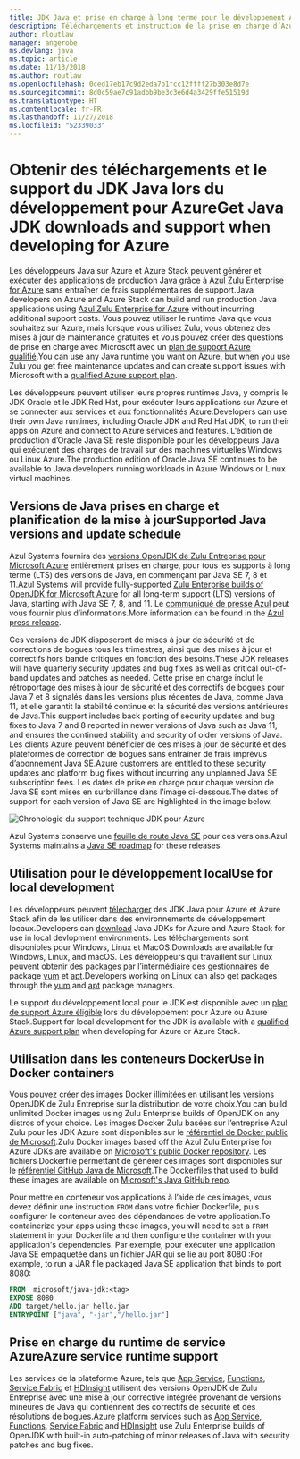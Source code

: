 ```yaml
---
title: JDK Java et prise en charge à long terme pour le développement Azure
description: Téléchargements et instruction de la prise en charge d’Azure pour le développement et l’exécution d’applications Java.
author: rloutlaw
manager: angerobe
ms.devlang: java
ms.topic: article
ms.date: 11/13/2018
ms.author: routlaw
ms.openlocfilehash: 0ced17eb17c9d2eda7b1fcc12ffff27b303e8d7e
ms.sourcegitcommit: 8d0c59ae7c91adbb9be3c3e6d4a3429ffe51519d
ms.translationtype: HT
ms.contentlocale: fr-FR
ms.lasthandoff: 11/27/2018
ms.locfileid: "52339033"
---
```

# <a name="get-java-jdk-downloads-and-support-when-developing-for-azure"></a><span data-ttu-id="23cdf-103">Obtenir des téléchargements et le support du JDK Java lors du développement pour Azure</span><span class="sxs-lookup"><span data-stu-id="23cdf-103">Get Java JDK downloads and support when developing for Azure</span></span>

<span data-ttu-id="23cdf-104">Les développeurs Java sur Azure et Azure Stack peuvent générer et exécuter des applications de production Java grâce à [Azul Zulu Enterprise for Azure](https://www.azul.com/downloads/azure-only/zulu/) sans entraîner de frais supplémentaires de support.</span><span class="sxs-lookup"><span data-stu-id="23cdf-104">Java developers on Azure and Azure Stack can build and run production Java applications using [Azul Zulu Enterprise for Azure](https://www.azul.com/downloads/azure-only/zulu/) without incurring additional support costs.</span></span> <span data-ttu-id="23cdf-105">Vous pouvez utiliser le runtime Java que vous souhaitez sur Azure, mais lorsque vous utilisez Zulu, vous obtenez des mises à jour de maintenance gratuites et vous pouvez créer des questions de prise en charge avec Microsoft avec un [plan de support Azure qualifié](https://azure.microsoft.com/support/plans/).</span><span class="sxs-lookup"><span data-stu-id="23cdf-105">You can use any Java runtime you want on Azure, but when you use Zulu you get free maintenance updates and can create support issues with Microsoft with a  [qualified Azure support plan](https://azure.microsoft.com/support/plans/).</span></span>

<span data-ttu-id="23cdf-106">Les développeurs peuvent utiliser leurs propres runtimes Java, y compris le JDK Oracle et le JDK Red Hat, pour exécuter leurs applications sur Azure et se connecter aux services et aux fonctionnalités Azure.</span><span class="sxs-lookup"><span data-stu-id="23cdf-106">Developers can use their own Java runtimes, including Oracle JDK and Red Hat JDK, to run their apps on Azure and connect to Azure services and features.</span></span> <span data-ttu-id="23cdf-107">L’édition de production d’Oracle Java SE reste disponible pour les développeurs Java qui exécutent des charges de travail sur des machines virtuelles Windows ou Linux Azure.</span><span class="sxs-lookup"><span data-stu-id="23cdf-107">The production edition of Oracle Java SE continues to be available to Java developers running  workloads in Azure Windows or Linux virtual machines.</span></span>

## <a name="supported-java-versions-and-update-schedule"></a><span data-ttu-id="23cdf-108">Versions de Java prises en charge et planification de la mise à jour</span><span class="sxs-lookup"><span data-stu-id="23cdf-108">Supported Java versions and update schedule</span></span>

<span data-ttu-id="23cdf-109">Azul Systems fournira des [versions OpenJDK de Zulu Entreprise pour Microsoft Azure](https://www.azul.com/downloads/azure-only/zulu/) entièrement prises en charge, pour tous les supports à long terme (LTS) des versions de Java, en commençant par Java SE 7, 8 et 11.</span><span class="sxs-lookup"><span data-stu-id="23cdf-109">Azul Systems will provide fully-supported [Zulu Enterprise builds of OpenJDK for Microsoft Azure](https://www.azul.com/downloads/azure-only/zulu/) for all long-term support (LTS) versions of Java, starting with Java SE 7, 8, and 11.</span></span> <span data-ttu-id="23cdf-110">Le [communiqué de presse Azul](https://www.azul.com/press_release/free-java-production-support-for-microsoft-azure-azure-stack) peut vous fournir plus d’informations.</span><span class="sxs-lookup"><span data-stu-id="23cdf-110">More information can be found in the [Azul press release](https://www.azul.com/press_release/free-java-production-support-for-microsoft-azure-azure-stack).</span></span>


<span data-ttu-id="23cdf-111">Ces versions de JDK disposeront de mises à jour de sécurité et de corrections de bogues tous les trimestres, ainsi que des mises à jour et correctifs hors bande critiques en fonction des besoins.</span><span class="sxs-lookup"><span data-stu-id="23cdf-111">These JDK releases will have quarterly security updates and bug fixes as well as critical out-of-band updates and patches as needed.</span></span>  <span data-ttu-id="23cdf-112">Cette prise en charge inclut le rétroportage des mises à jour de sécurité et des correctifs de bogues pour Java 7 et 8 signalés dans les versions plus récentes de Java, comme Java 11, et elle garantit la stabilité continue et la sécurité des versions antérieures de Java.</span><span class="sxs-lookup"><span data-stu-id="23cdf-112">This support includes back porting of security updates and bug fixes to Java 7 and 8 reported in newer versions of Java such as Java 11, and ensures the continued stability and security of older versions of Java.</span></span>  <span data-ttu-id="23cdf-113">Les clients Azure peuvent bénéficier de ces mises à jour de sécurité et des plateformes de correction de bogues sans entraîner de frais imprévus d’abonnement Java SE.</span><span class="sxs-lookup"><span data-stu-id="23cdf-113">Azure customers are entitled to these security updates and platform bug fixes without incurring any unplanned Java SE subscription fees.</span></span> <span data-ttu-id="23cdf-114">Les dates de prise en charge pour chaque version de Java SE sont mises en surbrillance dans l’image ci-dessous.</span><span class="sxs-lookup"><span data-stu-id="23cdf-114">The dates of support for each version of Java SE are highlighted in the image below.</span></span>

![Chronologie du support technique JDK pour Azure](media/azure-jdk-support.png)

<span data-ttu-id="23cdf-116">Azul Systems conserve une [feuille de route Java SE](https://www.azul.com/products/azul_support_roadmap/) pour ces versions.</span><span class="sxs-lookup"><span data-stu-id="23cdf-116">Azul Systems maintains a [Java SE roadmap](https://www.azul.com/products/azul_support_roadmap/) for these releases.</span></span>

## <a name="use-for-local-development"></a><span data-ttu-id="23cdf-117">Utilisation pour le développement local</span><span class="sxs-lookup"><span data-stu-id="23cdf-117">Use for local development</span></span> 

<span data-ttu-id="23cdf-118">Les développeurs peuvent [télécharger](https://www.azul.com/downloads/azure-only/zulu/) des JDK Java pour Azure et Azure Stack afin de les utiliser dans des environnements de développement locaux.</span><span class="sxs-lookup"><span data-stu-id="23cdf-118">Developers can [download](https://www.azul.com/downloads/azure-only/zulu/) Java JDKs for Azure and Azure Stack for use in local devlopment environments.</span></span> <span data-ttu-id="23cdf-119">Les téléchargements sont disponibles pour Windows, Linux et MacOS.</span><span class="sxs-lookup"><span data-stu-id="23cdf-119">Downloads are available for Windows, Linux, and macOS.</span></span> <span data-ttu-id="23cdf-120">Les développeurs qui travaillent sur Linux peuvent obtenir des packages par l’intermédiaire des gestionnaires de package [yum](https://www.azul.com/downloads/azure-only/zulu/#yum-repo) et [apt](https://www.azul.com/downloads/azure-only/zulu/#apt-repo).</span><span class="sxs-lookup"><span data-stu-id="23cdf-120">Developers working on Linux can also get packages through the  [yum](https://www.azul.com/downloads/azure-only/zulu/#yum-repo) and [apt](https://www.azul.com/downloads/azure-only/zulu/#apt-repo) package managers.</span></span>

<span data-ttu-id="23cdf-121">Le support du développement local pour le JDK est disponible avec un [plan de support Azure éligible](https://azure.microsoft.com/support/plans/) lors du développement pour Azure ou Azure Stack.</span><span class="sxs-lookup"><span data-stu-id="23cdf-121">Support for local development for the JDK is available with a [qualified Azure support plan](https://azure.microsoft.com/support/plans/) when developing for Azure or Azure Stack.</span></span>

## <a name="use-in-docker-containers"></a><span data-ttu-id="23cdf-122">Utilisation dans les conteneurs Docker</span><span class="sxs-lookup"><span data-stu-id="23cdf-122">Use in Docker containers</span></span>

<span data-ttu-id="23cdf-123">Vous pouvez créer des images Docker illimitées en utilisant les versions OpenJDK de Zulu Entreprise sur la distribution de votre choix.</span><span class="sxs-lookup"><span data-stu-id="23cdf-123">You can build unlimited Docker images using Zulu Enterprise builds of OpenJDK on any distros of your choice.</span></span> <span data-ttu-id="23cdf-124">Les images Docker Zulu basées sur l’entreprise Azul Zulu pour les JDK Azure sont disponibles sur le [référentiel de Docker public de Microsoft](https://hub.docker.com/r/microsoft/java-jdk/).</span><span class="sxs-lookup"><span data-stu-id="23cdf-124">Zulu Docker images based off the Azul Zulu Enterprise for Azure JDKs are available on [Microsoft's public Docker repository](https://hub.docker.com/r/microsoft/java-jdk/).</span></span> <span data-ttu-id="23cdf-125">Les fichiers Dockerfile permettant de générer ces images sont disponibles sur le [référentiel GitHub Java de Microsoft](https://github.com/Microsoft/java/tree/master/docker).</span><span class="sxs-lookup"><span data-stu-id="23cdf-125">The  Dockerfiles that used to build these images are available on [Microsoft's Java GitHub repo](https://github.com/Microsoft/java/tree/master/docker).</span></span>

<span data-ttu-id="23cdf-126">Pour mettre en conteneur vos applications à l’aide de ces images, vous devez définir une instruction `FROM` dans votre fichier Dockerfile, puis configurer le conteneur avec des dépendances de votre application.</span><span class="sxs-lookup"><span data-stu-id="23cdf-126">To containerize your apps using these images, you will need to set a `FROM` statement in your Dockerfile and then configure the container with your application's dependencies.</span></span> <span data-ttu-id="23cdf-127">Par exemple, pour exécuter une application Java SE empaquetée dans un fichier JAR qui se lie au port 8080 :</span><span class="sxs-lookup"><span data-stu-id="23cdf-127">For example, to run a JAR file packaged Java SE application that binds to port 8080:</span></span>

```Dockerfile
FROM  microsoft/java-jdk:<tag>
EXPOSE 8080
ADD target/hello.jar hello.jar
ENTRYPOINT ["java", "-jar","/hello.jar"]
```

## <a name="azure-service-runtime-support"></a><span data-ttu-id="23cdf-128">Prise en charge du runtime de service Azure</span><span class="sxs-lookup"><span data-stu-id="23cdf-128">Azure service runtime support</span></span>

<span data-ttu-id="23cdf-129">Les services de la plateforme Azure, tels que [App Service](/azure/app-service/containers/), [Functions](/azure/azure-functions/functions-create-first-java-maven), [Service Fabric](/azure/service-fabric/) et [HDInsight](/azure/hdinsight/) utilisent des versions OpenJDK de Zulu Entreprise avec une mise à jour corrective intégrée provenant de versions mineures de Java qui contiennent des correctifs de sécurité et des résolutions de bogues.</span><span class="sxs-lookup"><span data-stu-id="23cdf-129">Azure platform services such as [App Service](/azure/app-service/containers/), [Functions](/azure/azure-functions/functions-create-first-java-maven), [Service Fabric](/azure/service-fabric/) and [HDInsight](/azure/hdinsight/)  use Zulu Enterprise builds of OpenJDK with built-in auto-patching of minor releases of Java with security patches and bug fixes.</span></span>